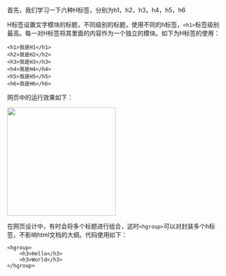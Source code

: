首先，我们学习一下六种H标签，分别为h1，h2，h3，h4，h5，h6

H标签设置文字模块的标题，不同级别的标题，使用不同的h标签，`<h1>`标签级别最高。每一对H标签将其里面的内容作为一个独立的模块。如下为H标签的使用：

	<h1>我是H1</h1>
	<h2>我是H2</h2>
	<h3>我是H3</h3>
	<h4>我是H4</h4>
	<h5>我是H5</h5>
	<h6>我是H6</h6>

网页中的运行效果如下：

<img src="http://html-basic-images.qiniudn.com/section_6_text_course_2.png" style="width:253px"/>

在网页设计中，有时会将多个标题进行组合，这时`<hgroup>`可以对封装多个h标签，不影响html文档的大纲。代码使用如下：

	<hgroup>
    	<h3>Hello</h3>
		<h3>World</h3>
    </hgroup>
